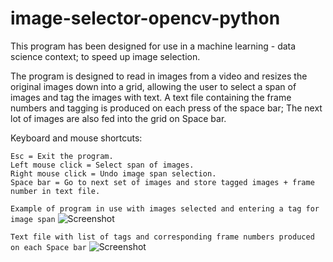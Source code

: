 # image-selector-opencv-python

This program has been designed for use in a machine learning - data science context; to speed up image selection.

The program is designed to read in images from a video and resizes the original images down into a grid, allowing 
the user to select a span of images and tag the images with text. A text file containing the frame numbers and tagging 
is produced on each press of the space bar; The next lot of images are also fed into the grid on Space bar.

Keyboard and mouse shortcuts:
```
Esc = Exit the program.
Left mouse click = Select span of images.
Right mouse click = Undo image span selection.
Space bar = Go to next set of images and store tagged images + frame number in text file.
```

```Example of program in use with images selected and entering a tag for image span```
![Screenshot](https://github.com/LeeWannacott/image-selector-opencv-python/blob/master/Example_of_use.png)

```Text file with list of tags and corresponding frame numbers produced on each Space bar```
![Screenshot](https://github.com/LeeWannacott/image-selector-opencv-python/blob/master/List_of_images.png)
